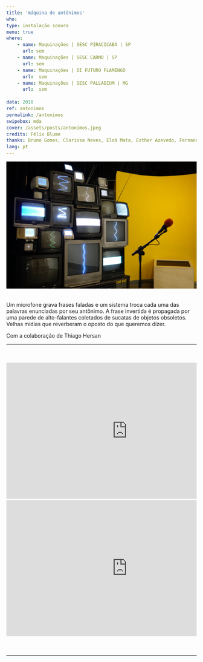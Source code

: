 ```yaml
---
title: 'máquina de antônimos'
who: 
type: instalação sonora
menu: true
where: 
    - name: Maquinações | SESC PIRACICABA | SP 
      url: sem
    - name: Maquinações | SESC CARMO | SP 
      url: sem
    - name: Maquinações | OI FUTURO FLAMENGO 
      url:  sem
    - name: Maquinações | SESC PALLADIUM | MG 
      url:  sem

data: 2018
ref: antonimos
permalink: /antonimos
swipebox: mda
cover: /assets/posts/antonimos.jpeg
credits: Félix Blume
thanks: Bruno Gomes, Clarissa Neves, Eloá Mata, Esther Azevedo, Fernando Líbano, Gabriela Carvalho, Marcelo XY,  Marcos Lustosa, Mariana Zani, Marina Jovalangelo, Paulo Waisberg, Sara Moreno e Xande Perocco
lang: pt
---
```


<img src="../assets/posts/antonimos.jpeg" class="img-border">
<br><br>

Um microfone grava frases faladas e um sistema troca cada uma das palavras enunciadas por seu antônimo.
A frase invertida é propagada por uma parede de alto-falantes coletados de sucatas de objetos obsoletos.
Velhas mídias que reverberam o oposto do que queremos dizer.
<br>

Com a colaboração de Thiago Hersan 
<br>

--- 

<br>
<br>


<div class="row">
  <div class="column">
        <div class="video-wrapper-side video-wrapper-16x9">
            <iframe src="https://player.vimeo.com/video/329192060?title=0&byline=0&portrait=0" width="640" height="360" frameborder="0" allow="autoplay; fullscreen" allowfullscreen></iframe>
        </div>
   </div>
    <div class="column">
        <div class="video-wrapper-side video-wrapper-16x9">
            <iframe src="https://player.vimeo.com/video/329221721?title=0&byline=0&portrait=0" width="640" height="360" frameborder="0" allow="autoplay; fullscreen" allowfullscreen></iframe>
        </div>
    </div>
</div>

<br>
<br>


--- 

<br>